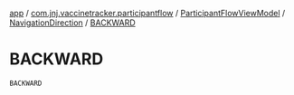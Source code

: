 [app](../../../index.md) / [com.jnj.vaccinetracker.participantflow](../../index.md) / [ParticipantFlowViewModel](../index.md) / [NavigationDirection](index.md) / [BACKWARD](./-b-a-c-k-w-a-r-d.md)

# BACKWARD

`BACKWARD`
